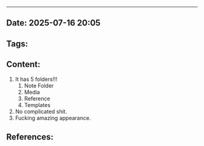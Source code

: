  ---

## Date: 2025-07-16 20:05 

## Tags: 
## Content:

1. It has 5 folders!!!
	1. Note Folder
	2. Media
	3. Reference
	4. Templates
2. No complicated shit.
3. Fucking amazing appearance.

## References: